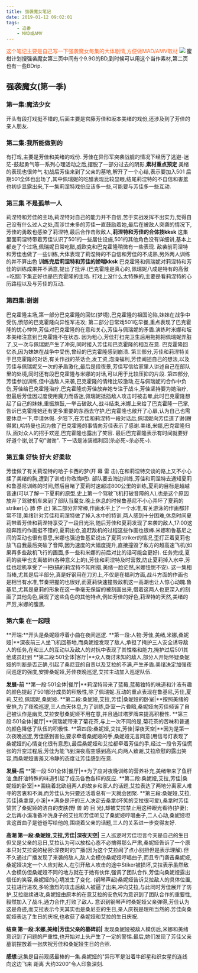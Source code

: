 ```yaml
---
title: 强袭魔女笔记
date: 2019-01-12 09:02:01
tags:
    - 追番
    - MAD或AMV
---
```

<scan style="color:#FF682B">这个笔记主要是自己写一下强袭魔女每集的大体剧情,方便做MAD/AMV取材</scan>
![](https://timgsa.baidu.com/timg?image&quality=80&size=b9999_10000&sec=1547668134804&di=151b3e08bc824890e9e5e421ed1613ba&imgtype=0&src=http%3A%2F%2Fpic.rmb.bdstatic.com%2F4dc752191e08a78a1543d6f5b66db638.jpeg)
蜜柑计划搜强袭魔女第三页中间有个9.9G的BD,到时候可以用这个当作素材,第二页也有一些BDrip.
<!-- more -->
## 强袭魔女(第一季)
### 第一集:魔法少女 
开头有段打戏挺不错的,后面主要是宫藤芳佳和坂本美绪的戏份,还涉及到了芳佳的亲人朋友.
### 第二集:我所能做到的 
有打戏,主要是芳佳和美绪的戏份.
芳佳在异形军突袭战舰的情况下经历了逃避-迷茫-鼓起勇气等一系列心理活动之后,摆脱了一部分过去的阴影,**素材重点预定**
美绪的表现也很帅气
初战后芳佳来到了父亲的墓地,解开了一个心结,表示要加入501
后期501全体也出场了,其中佩瑞妮的吃醋表现比较显眼,结尾莉涅特的不自信和害羞也初步显露出来,下一集莉涅特戏份应该多一些,可能要与芳佳多一些互动.
### 第三集 不是孤单一人 
莉涅特和芳佳的主场,莉涅特对自己的能力并不自信,苦于实战发挥不出实力,觉得自己没有什么过人之处,而涉世未多的芳佳一直鼓励着她,最后在被敌人突袭的情况下,芳佳的勇敢也感染了莉涅特,最后合作击败敌人,**莉涅特和芳佳的合体技kksk**
这集里面莉涅特带着芳佳认识了501的一些居住设施,501的其他角色没有详细讲,基本上都走了个过场,佩瑞妮日常吃醋,威欧克和巴克霍隆稍微有一些表现.
敌袭前莉涅特和芳佳也做了一些训练,大体表现了莉涅特的不自信和芳佳的不成熟,另外两人训练的并不算出色 **训练完后莉涅特和芳佳的娇喘kksk**
巴克霍隆和佩瑞妮对莉涅特和芳佳的训练成果并不满意,提出了批评.(巴克霍隆是真心的,佩瑞妮八成是特有的高傲+吃醋)下集正好也是巴克霍隆的主场.
打戏上没什么太特殊的,主要是看莉涅特的心历路程以及与芳佳的互动.
### 第四集:谢谢
巴克霍隆主场,第一部分巴克霍隆的回忆(梦境),巴克霍隆的祖国沦陷,妹妹在战争中受伤,愤怒的巴克霍隆向异性军进攻;
第二部分日常戏501吃早餐,重点表现了巴克霍隆的忧心忡忡,芳佳对巴克霍隆的在意和关心,芳佳与佩瑞妮的矛盾.演练时米娜和坂本美绪注意到巴克霍隆不在状态.
因为粗心,芳佳打扫完卫生后用拖把把佩瑞妮弄脏了,又一次与佩瑞妮产生了冲突,同时接入芳佳和巴克霍隆的相互在意.
巴克霍隆回忆杀,因为妹妹在战争中受伤,曾经的巴克霍隆感到崩溃.
第三部分,芳佳和莉涅特关于巴克霍隆的对话,有关作战的茶话会,发工资,泡澡福利,芳佳阐述自己的想法,以及芳佳与佩瑞妮又一次的矛盾激化,最后是段夜景,芳佳写信给家里人讲述自己在部队里的处境,同时还有段巴克霍隆与米娜的对话,可以用于比较压抑的片段.
第四部分,芳佳参加训练,但中途敌人来袭,巴克霍隆的情绪比较激动,在与佩瑞妮的合作中负伤,芳佳给巴克霍隆治疗,巴克霍隆劝芳佳放弃她专注于战斗,芳佳坚持要为她治疗,但最后芳佳因过度使用魔力而昏迷,佩瑞妮抵挡敌人攻击时被击晕,此时巴克霍隆想起了自己的妹妹,重振旗鼓,一举击破敌人,战斗结束,米娜上来给了巴克霍隆一巴掌,告诉巴克霍隆她还有更多重要的东西去守护,巴克霍隆也敞开了心扉,认为自己也需要休息一下,申请休假.
夕阳下,在芳佳和莉涅特一段对话后,佩瑞妮向芳佳道了谢(蹭得累),哈特曼也因为救了巴克霍隆的事情向芳佳表示了感谢.美绪,米娜,巴克霍隆归队,面对众人的招手欢迎,巴克霍隆也露出了笑容.
最后巴克霍隆表示有时间就要好好道个谢,说了句"谢谢".
下一话是泳装福利回(杀必死~杀必死~).
### 第五集 好快 好大 好柔软
芳佳做了有关莉涅特的哈子卡西的梦(开 幕 雷 击),在和莉涅特交谈的路上又不小心揉了美绪的胸,遭到了训戒(你改悔吧).
部队要去海边训练,芳佳和莉涅特去通知夏莉和鲁基尼训练的时间,然后目睹了夏莉时速超过800公里的训练,夏莉的目标是超越音速(可以了解一下夏莉的原型,史上第一个驾驶飞机打破音障的人),也是这个原因放弃了驾驶机车来到了部队当魔女.晚上休息的时候鲁基尼不小心弄坏了夏莉的striker(心 肺 停 止)
第二部分非常棒,作画水平上了一个水准,有关游泳的作画都非常不错,美绪针对芳佳和莉涅特做了掉入水中的特训,两人感到十分困难,休息时间夏莉带着芳佳和莉涅特享受了一段日光浴,随后芳佳和夏莉发现了来袭的敌人,17:00这段奔跑的作画挺不错的,夏莉出仓,追赶敌机的过程这些作画也很棒.米娜和鲁基尼之间的互动也很有意思,米娜也强迫鲁基尼说出了夏莉striker的情况,歪打正着夏莉也放飞自我最后突破了音障,因为速度的大幅度提升,直接撞毁了敌方的超高速飞机(如果再多些敌机飞行的画面,多一些和米娜的前后对比的话可能会更好).
任务完成,夏莉的装甲也支离破碎(各种意义上的),芳佳和莉涅特及时营救,防止夏莉掉入水中,芳佳也趁机享受了一把(搞的莉涅特不知所措,美绪一脸茫然,米娜忸怩不安).
这一集相当棒,尤其是后半部分,真是好钢用在刀刃上,不仅是在福利方面,战斗方面的作画也是相当有水准,节奏把握的也很好,而夏莉快速撞毁敌机这一高潮也让人惊心动魄.鲁基尼,尤其是夏莉的形象在这一季毫无保留的被刻画出来,借着这两人也更深入的刻画了其他角色,展现了这些角色的其他特点,例如芳佳的好色,莉涅特的天然,美绪的严厉,米娜的腹黑.

### 第六集 在一起哦 
**开端:**开头是桑妮娅哼着小曲在夜间巡逻.
**第一段:人物:芳佳,美绪,米娜,桑妮娅|**深夜前三人坐飞机回基地,而桑妮娅发现了敌人,承担了掩护三人安全诱导敌人的任务,在和三人的互动以及敌人的对抗中表现了其性格和能力,掩护过后501其他成员赶到
**第二段:501全体|客厅|**众人商讨未知的敌人,部分人开始怀疑桑妮娅的判断是否正确,引起了桑尼亚的自责以及艾拉的不满,产生矛盾.美绪决定加强夜间巡逻的强度,安排桑妮娅,芳佳夜晚巡逻,艾拉主动加入巡逻队伍.

**发展-前**
**第一段:501全体|餐厅|**莉涅特带来了蓝莓,蓝莓独特的味道和汁液有趣的颜色提起了501部分成员的积极性,除了佩瑞妮.互动的重点表现在鲁基尼,芳佳,夏莉,艾拉,佩瑞妮,桑妮娅.
**第二段:桑妮娅,艾拉,芳佳|桑妮娅的卧室|**按照美绪的安排,为了夜晚巡逻,三人白天休息,为了训练,卧室一片昏暗,桑妮娅向芳佳倾诉了自己被认作是幽灵,艾拉安慰桑妮娅不用在意,并且通过塔罗牌来提高积极性.
**第三段:501全体|餐厅|**佩瑞妮带来了菊花茶,与上一次不同的是,菊花茶的苦味和普通的颜色降低了队伍的积极性.
**第四段:桑妮娅,艾拉,芳佳|深夜天空|**因为是第一次夜晚巡逻,芳佳感到害怕,要求牵着桑妮娅的手,桑妮娅无言同意(用信号灯表现了桑妮娅的心情变化很有意思),最后桑妮娅和艾拉都牵着芳佳的手,经过一段令芳佳慌张的升空过程后,芳佳为能飞到深夜高空感到高兴,向两人致谢,艾拉欣慰的露出笑容,而桑妮娅害羞又冷静的态度让芳佳感到在意.

**发展-后**
**第一段:501全体|餐厅|**为了应对夜晚训练的营养补充,美绪带来了鱼肝油,鱼肝油特殊的味道引起了成员各色各样的反应.
**第二段:桑妮娅,艾拉,芳佳|桑妮娅的卧室|**围绕着北欧组两人的故乡和家人的话题,艾拉表达了两地分离家人难寻的苦衷和不满,而芳佳认为只要还活着总有一天就会团聚.
**第三段:桑妮娅,艾拉,芳佳|桑拿屋,小溪|**满身是汗的三人决定去桑拿(坏笑的艾拉很可爱),桑拿时芳佳赞赏了桑妮娅的洁白的皮肤(野 兽 的 目 光),却被艾拉禁止用这种眼光看待(护妻);之后再小溪准备冲洗身子的艾拉和芳佳听见了桑妮娅哼唱曲子,二人心动,桑妮娅坦言这首曲子是爸爸写给他的,围绕着父亲的话题,三人的关系进一步变得友好.

**高潮 第一段:桑妮娅,艾拉,芳佳|深夜天空|** 三人巡逻时芳佳坦言今天是自己的生日但又是父亲的忌日,艾拉认为可以放松心态不必搞得那么严肃,桑妮娅告诉了一个原本只对艾拉说的秘密:深夜时的广播(因为这个艾拉闹了点小别扭但是表示理解).但不久通过广播发现了来袭的敌人,敌人会模仿桑妮娅哼唱曲子,而且专门袭击桑妮娅,桑妮娅决定一个人应对敌人,在引开敌人攻击的途中Stiker被损坏,艾拉表示虽然敌人会模仿但桑妮娅不同的地方就在于她有伙伴,强调了团队合作,芳佳向桑妮娅露出信任的笑容,桑妮娅的心境发生了变化.
(钢琴声起)桑妮娅告诉艾拉敌人的具体位置,艾拉进行进攻,多轮激烈的攻击后敌人被逼了出来,冲向艾拉,与此同时芳佳展开了防护,艾拉继续进攻,桑妮娅由原本的在意艾拉的安危转为意识到了团队合作的重要性,毅然加入了战斗,通力合作,打败了敌人.
意识到钢琴声时桑妮娅父亲弹得,芳佳认为这是奇迹,而艾拉表示今天其实也是桑尼亚的生日,亲人庆祝是理所当然的.芳佳向桑妮娅表达了生日的庆祝,也收获了桑妮娅和艾拉的生日庆祝.

**结束 第一段:米娜,美绪|芳佳父亲的墓碑前|** 发现桑妮娅被敌人模仿后,米娜和美绪意识到了问题的严重性,也开始对上头产生了一定的警惕.最后,她们发现了芳佳父亲墓前摆放着一张庆祝芳佳和桑妮娅生日的合照.

**感想**:这集是目前观感最棒的一集.桑妮娅的"异形军是沿着牛郎星和织女星的连线向这边飞来 距离 大约3200"令人印象深刻.